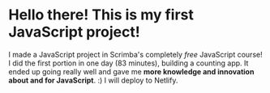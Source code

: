 # Hello there! This is my first JavaScript project!
I made a JavaScript project in Scrimba's completely *free* JavaScript course! I did the first portion in one day (83 minutes), building a counting app. It ended up going really well and gave me **more knowledge and innovation about and for JavaScript**. :) I will deploy to Netlify.
